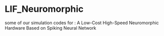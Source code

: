 # LIF_Neuromorphic
some of our simulation codes for : A Low-Cost High-Speed Neuromorphic Hardware Based on Spiking Neural Network
